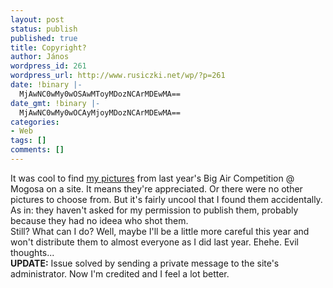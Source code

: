 ```yaml
---
layout: post
status: publish
published: true
title: Copyright?
author: János
wordpress_id: 261
wordpress_url: http://www.rusiczki.net/wp/?p=261
date: !binary |-
  MjAwNC0wMy0wOSAwMToyMDozNCArMDEwMA==
date_gmt: !binary |-
  MjAwNC0wMy0wOCAyMjoyMDozNCArMDEwMA==
categories:
- Web
tags: []
comments: []
---
```

<p>It was cool to find <a href="http://www.snowboard.ro/index.php?location=gallery" title="The numbered ones are mine">my pictures</a> from last year's Big Air Competition @ Mogosa on a site. It means they're appreciated. Or there were no other pictures to choose from. But it's fairly uncool that I found them accidentally. As in: they haven't asked for my permission to publish them, probably because they had no ideea who shot them.<br />
Still? What can I do? Well, maybe I'll be a little more careful this year and won't distribute them to almost everyone as I did last year. Ehehe. Evil thoughts...<br />
<b>UPDATE:</b> Issue solved by sending a private message to the site's administrator. Now I'm credited and I feel a lot better.</p>
